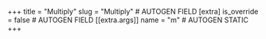 +++
title = "Multiply"
slug = "Multiply" # AUTOGEN FIELD
[extra]
is_override = false # AUTOGEN FIELD
[[extra.args]]
name = "m" # AUTOGEN STATIC
+++